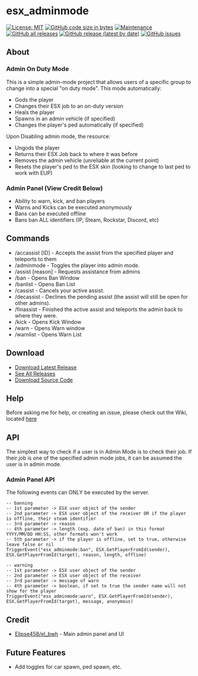 # esx_adminmode
[![License: MIT](https://img.shields.io/badge/License-MIT-yellow.svg)](https://opensource.org/licenses/MIT)
[![GitHub code size in bytes](https://img.shields.io/github/languages/code-size/nick-perry14/esx_adminmode)](#)
[![Maintenance](https://img.shields.io/maintenance/yes/2020)](#)
[![GitHub all releases](https://img.shields.io/github/downloads/nick-perry14/esx_adminmode/total)](https://github.com/nick-perry14/esx_adminmode/releases)
[![GitHub release (latest by date)](https://img.shields.io/github/v/release/nick-perry14/esx_adminmode)](https://github.com/nick-perry14/esx_adminmode/releases/latest)
[![GitHub issues](https://img.shields.io/github/issues/nick-perry14/esx_adminmode)](https://github.com/nick-perry14/esx_adminmode/issues)

## About
### Admin On Duty Mode
This is a simple admin-mode project that allows users of a specific group to change into a special "on duty mode".  This mode automatically:
- Gods the player
- Changes their ESX job to an on-duty version
- Heals the player
- Spawns in an admin vehicle (if specified)
- Changes the player's ped automatically (if specified)

Upon Disabling admin mode, the resource:
- Ungods the player
- Returns their ESX Job back to where it was before
- Removes the admin vehicle (unreliable at the current point)
- Resets the player's ped to the ESX skin (looking to change to last ped to work with EUP)

### Admin Panel (View Credit Below)
- Ability to warn, kick, and ban players
- Warns and Kicks can be executed anonymously
- Bans can be executed offline
- Bans ban ALL identifiers (IP, Steam, Rockstar, Discord, etc)



## Commands
- /accassist \[ID\] - Accepts the assist from the specified player and teleports to them
- /adminmode - Toggles the player into admin mode.
- /assist \[reason\] - Requests assistance from admins
- /ban - Opens Ban Window
- /banlist - Opens Ban List
- /cassist - Cancels your active assist.
- /decassist - Declines the pending assist (the assist will still be open for other admins).
- /finassist - Finished the active assist and teleports the admin back to where they were.
- /kick - Opens Kick Window
- /warn - Opens Warn window
- /warnlist - Opens Warn List

## Download
- [Download Latest Release](https://github.com/nick-perry14/esx_adminmode/releases/latest)
- [See All Releases](https://github.com/nick-perry14/esx_adminmode/releases)
- [Download Source Code](https://github.com/nick-perry14/esx_adminmode/archive/main.zip)

## Help
Before asking me for help, or creating an issue, please check out the Wiki, located [here](https://github.com/nick-perry14/esx_adminmode/wiki)

## API
The simplest way to check if a user is in Admin Mode is to check their job.  If their job is one of the specified admin mode jobs, it can be assumed the user is in admin mode.

### Admin Panel API
The following events can ONLY be executed by the server.
```
-- banning
-- 1st parameter -> ESX user object of the sender
-- 2nd parameter -> ESX user object of the receiver OR if the player is offline, their steam identifier
-- 3rd parameter -> reason
-- 4th parameter -> length (exp. date of ban) in this format YYYY/MM/DD HH:SS, other formats won't work
-- 5th parameter -> if the player is offline, set to true, otherwise leave false or nil
TriggerEvent("esx_adminmode:ban", ESX.GetPlayerFromId(sender), ESX.GetPlayerFromId(target), reason, length, offline)
```
```
-- warning
-- 1st parameter -> ESX user object of the sender
-- 2nd parameter -> ESX user object of the receiver
-- 3rd parameter -> message of warn
-- 4th parameter -> boolean, if set to true the sender name will not show for the player
TriggerEvent("esx_adminmode:warn", ESX.GetPlayerFromId(sender), ESX.GetPlayerFromId(target), message, anonymous)
```
## Credit

- [Elipse458/el_bwh](https://github.com/Elipse458/el_bwh) - Main admin panel and UI

## Future Features
- Add toggles for car spawn, ped spawn, etc.
